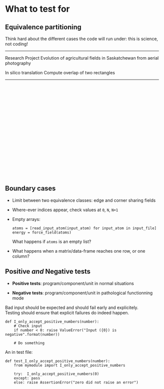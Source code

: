 What to test for
================

Equivalence partitioning
------------------------

Think hard about the different cases the code will run under: this is science, not coding!


----------------------  ------------------------------------------------------------------------
Research Project        Evolution of agricultural fields in Saskatchewan from aerial photography

In silico translation   Compute overlap of two rectangles
----------------------  ------------------------------------------------------------------------

<div class="fragment"
     x="[5, width * 0.75-5]"
     y="[20, 30]"
     widths ="[width/3, width/4]"
     text="non-overlapping"> </div>

<div class="fragment"
     x="[width*0.25, width * 0.5]"
     y="[20, 50]"
     widths ="[width/3, width/4]"
     text="overlapping one way"> </div>

<div class="fragment"
     x="[width*0.25, width * 0.5]"
     y="[20, 30]"
     widths ="[width/3, width/4]"
     text="overlapping another way"> </div>

<div class="fragment"
     x="[width*(0.5 - 1/6), width * (0.5 - 1/8)]"
     y="[20, 30]"
     widths ="[width/3, width/4]"
     text="contained one inside the other"> </div>

<div class="fragment"
     x="[width*(0.5 - 1/8), width * (0.5 - 1/8)]"
     y="[20, 30]"
     widths ="[width/4, width/4]"
     text="same width"> </div>

<div class="fragment"
     x="[width*(0.5 - 1/6), width * (0.5 + 1/6)]"
     y="[20, 30]"
     widths ="[width/3, width/4]"
     text="edge sharing"> </div>

<div class="fragment"
     x="[width*(0.5 - 1/6), width * (0.5 + 1/6)]"
     y="[20, 20 + height * 0.65]"
     widths ="[width/3, width/4]"
     text="corner sharing"> </div>

<style>
  .boundary rect {
    stroke:rgb(255, 255, 255);
    stroke-width:4;
    fill-opacity:0.5;
  }
  .boundary text {
    fill:#eeeeee;
    font-family: "Open Sans", sans-serif;
    font-size: 30px;
    font-weight: 200;
    letter-spacing: -0.02em;
    color: #eeeeee; }
  }
</style>
<svg id="boundary" width="500" height="300" class="boundary"> </svg>

<script src="http://d3js.org/d3.v3.min.js" charset="utf-8"></script>
<script src="http://lab.hakim.se/reveal-js//lib/js/head.min.js" ></script>
<script src="http://lab.hakim.se/reveal-js//js/reveal.min.js" ></script>
<script>
  var svgElement = document.getElementById("boundary");
  var externalWidth = parseInt(svgElement.getAttribute("width"));
  var externalHeight = parseInt(svgElement.getAttribute("height"));
  var width=100, height=100
  var xscale = d3.scale.linear().domain([0, width]).range([0, externalWidth])
  var yscale = d3.scale.linear().domain([0, height]).range([0, externalHeight]);

  var rectangles = [
    { "x": 5, "y": 20, "width": width /3, "height": height * 0.65, "fill": "(0, 0, 255)" },
    { "x": width * 0.75-5, "y": 30, "width": width / 4, "height": height * 0.45, "fill": "(0, 125, 0)" }
  ];


  var svg = d3.select("#boundary")

  svg.selectAll("rect").data(rectangles, function(d, i) { return i; }).enter().append("rect")
        .attr("x", function(d) { return xscale(d.x); })
        .attr("y", function(d) { return yscale(d.y); })
        .attr("width", function(d) { return xscale(d.width); })
        .attr("height", function(d) { return yscale(d.height); })
        .style("fill", function(d) { return "rgb" + d.fill})

  svg.append("text")
     .text("")
     .attr("x", 0)
     .attr("y", "1em")

  function update(fragment) {
    if(!fragment.hasAttribute("text")) return;
    console.log("update: " + fragment.getAttribute("text") + fragment.getAttribute("x"))
    var xPositions = eval(fragment.getAttribute("x"));
    var yPositions = eval(fragment.getAttribute("y"));
    var widths = eval(fragment.getAttribute("widths"));
    svg.selectAll("rect").data(rectangles, function(d, i) { return i; })
            .transition()
            .duration(750)
            .attr("x", function(d, i) { return xscale(xPositions[i]); })
            .attr("y", function(d, i) { return yscale(yPositions[i]); })
            .attr("width", function(d, i) { return xscale(widths[i]); })
    svg.selectAll("text").text("Case: " + fragment.getAttribute("text"))
  }
  function back(fragment) {
    update(fragment.previousElementSibling) 
  }

  Reveal.addEventListener( 'fragmentshown', function( event ) { update(event.fragment); });
  Reveal.addEventListener( 'fragmenthidden', function( event ) { back(event.fragment); });

</script>

Boundary cases
--------------

* Limit between two equivalence classes: edge and corner sharing fields
* Where-ever indices appear, check values at ``0``, ``N``, ``N+1``
* Empty arrays:

    ~~~~~~~~~~~~~~~~~~{.py}
    atoms = [read_input_atom(input_atom) for input_atom in input_file]
    energy = force_field(atoms)
    ~~~~~~~~~~~~~~~~~~
 
    What happens if ``atoms`` is an empty list?

* What happens when a matrix/data-frame reaches one row, or one column?


Positive *and* Negative tests
-----------------------------

* **Positive tests**: program/component/unit in normal situations

* **Negative tests**: program/component/unit in pathological functionning mode

<div align="left">
Bad input should be expected and should fail early and explicitely. 

<div class="fragment roll-in">
Testing should ensure that explicit failures do indeed happen.

~~~~~~~~~~~~~~~{.python}
def I_only_accept_positive_numbers(number):
    # Check input
    if number < 0: raise ValueError("Input ({0}) is negative".format(number))

    # Do something
~~~~~~~~~~~~~~~

An in test file: 

~~~~~~~~~~~~~~~{.python}
def test_I_only_accept_positive_numbers(number):
    from mymodule import I_only_accept_positive_numbers

    try:  I_only_accept_positive_numbers(0)
    except: pass
    else: raise AssertionError("zero did not raise an error")
~~~~~~~~~~~~~~~
</div>
</div>
